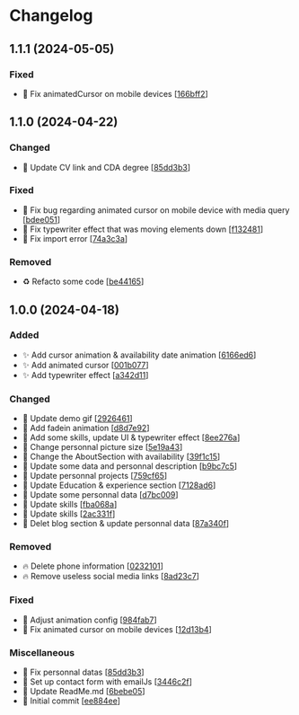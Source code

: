 # Changelog

<a name="1.1.1"></a>
## 1.1.1 (2024-05-05)

### Fixed

- 🐛 Fix animatedCursor on mobile devices [[166bff2](https://github.com/KevinNizet/portfolio/commit/166bff2a563045417631e375e3ab0ab0f44959c7)]

<a name="1.1.0"></a>
## 1.1.0 (2024-04-22)

### Changed
- 📝 Update CV link and CDA degree [[85dd3b3](https://github.com/KevinNizet/portfolio/commit/d4ab4d6e3618b583e3a83a68a782827b7369826b)]

### Fixed
- 🐛 Fix bug regarding animated cursor on mobile device with media query [[bdee051](https://github.com/KevinNizet/portfolio/commit/bdee0511613713551eaee04bda770ed448da34a0)]
- 🐛 Fix typewriter effect that was moving elements down [[f132481](https://github.com/KevinNizet/portfolio/commit/f132481c4811b803298512bf23d6d815f2e488cd)]
- 🐛 Fix import error [[74a3c3a](https://github.com/KevinNizet/portfolio/commit/74a3c3af7711fc84661268ee55642959d541a1ba)]

### Removed
- ♻️ Refacto some code [[be44165](https://github.com/KevinNizet/portfolio/commit/be44165d73b49e330eac787423392cbb5aa2674b)]

<a name="1.0.0"></a>
## 1.0.0 (2024-04-18)

### Added

- ✨ Add cursor animation &amp; availability date animation [[6166ed6](https://github.com/KevinNizet/portfolio/commit/6166ed63d20477aecaafa47fd5b76f3815b522b0)]
- ✨ Add animated cursor [[001b077](https://github.com/KevinNizet/portfolio/commit/001b0770f1d8ec6f354192e2c32bbe5720a099b1)]
- ✨ Add typewriter effect [[a342d11](https://github.com/KevinNizet/portfolio/commit/a342d1146032e1e7bccbb4978425744e3a173180)]

### Changed

- 🍱 Update demo gif [[2926461](https://github.com/KevinNizet/portfolio/commit/2926461503fe1d83d373291cdd338238187d2369)]
- 💄 Add fadein animation [[d8d7e92](https://github.com/KevinNizet/portfolio/commit/d8d7e92fb12e325462f9cd91720dcbddc5407463)]
- 💄 Add some skills, update UI &amp; typewriter effect [[8ee276a](https://github.com/KevinNizet/portfolio/commit/8ee276a8d70232ede6e077d0d14e6a59ecba300e)]
- 💄 Change personnal picture size [[5e19a43](https://github.com/KevinNizet/portfolio/commit/5e19a432425f51ed51af95397426dcb7d6f080b0)]
- 💄 Change the AboutSection with availability [[39f1c15](https://github.com/KevinNizet/portfolio/commit/39f1c15e074c3524bd5ce869a7d5618efef278ee)]
- 🍱 Update some data and personnal description [[b9bc7c5](https://github.com/KevinNizet/portfolio/commit/b9bc7c59919da4eb436ac9458c05c8907e77e3e5)]
- 🍱 Update personnal projects [[759cf65](https://github.com/KevinNizet/portfolio/commit/759cf65891015f0963f287d6d97f6d44ad0d3ae8)]
- 🍱 Update Education &amp; experience section [[7128ad6](https://github.com/KevinNizet/portfolio/commit/7128ad6370ec3e9db01e77bde1648a97ef277606)]
- 🍱 Update some personnal data [[d7bc009](https://github.com/KevinNizet/portfolio/commit/d7bc009609cb4ecac086670d2125cbd014f4ee8d)]
- 🍱 Update skills [[fba068a](https://github.com/KevinNizet/portfolio/commit/fba068a77e7f771dc42ed7a7cb97e92314b75e18)]
- 🍱 Update skills [[2ac331f](https://github.com/KevinNizet/portfolio/commit/2ac331f55c4478b1c05bf535f67647b7fe4c3d9d)]
- 🎨 Delet blog section &amp; update personnal data [[87a340f](https://github.com/KevinNizet/portfolio/commit/87a340f40fc4ba77a2ce211a2f817e28e21409fc)]

### Removed

- 🔥 Delete phone information [[0232101](https://github.com/KevinNizet/portfolio/commit/0232101e32aa3b2512c927a45d312b5644aea746)]
- 🔥 Remove useless social media links [[8ad23c7](https://github.com/KevinNizet/portfolio/commit/8ad23c7ccd542634d8f18588818a052c2651f03d)]

### Fixed

- 🐛 Adjust animation config [[984fab7](https://github.com/KevinNizet/portfolio/commit/984fab702a733090c819381aa7fd139565f1bf87)]
- 🐛 Fix animated cursor on mobile devices [[12d13b4](https://github.com/KevinNizet/portfolio/commit/12d13b4d99f7f2d42313cf55dc6855cd5ad4b3ac)]

### Miscellaneous

- 📝 Fix personnal datas [[85dd3b3](https://github.com/KevinNizet/portfolio/commit/85dd3b3f1eb1aa643016889cb7a4718224ab659f)]
- 🔐 Set up contact form with emailJs [[3446c2f](https://github.com/KevinNizet/portfolio/commit/3446c2fb4847766cdd6dd42eec33a5e2b97cbf86)]
- 📝 Update ReadMe.md [[6bebe05](https://github.com/KevinNizet/portfolio/commit/6bebe051f051d87d9314f630d131f3b55b2acafb)]
- 🎉 Initial commit [[ee884ee](https://github.com/KevinNizet/portfolio/commit/ee884ee48fd3a6b09731cfae30076739f96ec9f1)]